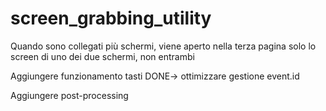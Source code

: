 # screen_grabbing_utility
Quando sono collegati più schermi, viene aperto nella terza pagina solo lo screen di uno dei due schermi, non entrambi

Aggiungere funzionamento tasti DONE-> ottimizzare gestione event.id

Aggiungere post-processing